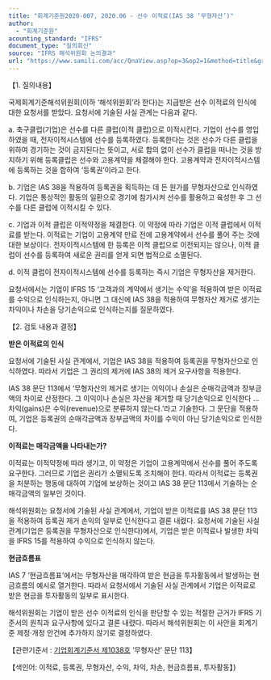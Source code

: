 ```yaml
---
title: "회계기준원2020-007, 2020.06 - 선수 이적료(IAS 38 ‘무형자산’)"
author:
  - "회계기준원"
acounting_standard: "IFRS"
document_type: "질의회신"
source: "IFRS 해석위원회 논의결과"
url: "https://www.samili.com/acc/QnaView.asp?op=3&op2=1&method=title&group=2123-15;1&orgcode=2&searchword=&page=4&code=%ED%9A%8C%EA%B3%84%EA%B8%B0%EC%A4%80%EC%9B%902020%2D007%3A20200630"
---
```

【1. 질의내용】

국제회계기준해석위원회(이하 ‘해석위원회’라 한다)는 지급받은 선수 이적료의 인식에 대한 요청서를 받았다. 요청서에 기술된 사실 관계는 다음과 같다.

a. 축구클럽(기업)은 선수를 다른 클럽(이적 클럽)으로 이적시킨다. 기업이 선수를 영입하였을 때, 전자이적시스템에 선수를 등록하였다. 등록한다는 것은 선수가 다른 클럽을 위하여 경기하는 것이 금지된다는 뜻이고, 서로 합의 없이 선수가 클럽을 떠나는 것을 방지하기 위해 등록클럽은 선수와 고용계약을 체결해야 한다. 고용계약과 전자이적시스템에 등록하는 것을 합하여 ‘등록권’이라고 한다.

b. 기업은 IAS 38을 적용하여 등록권을 획득하는 데 든 원가를 무형자산으로 인식하였다. 기업은 통상적인 활동의 일환으로 경기에 참가시켜 선수를 활용하고 육성한 후 그 선수를 다른 클럽에 이적시킬 수 있다.

c. 기업과 이적 클럽은 이적약정을 체결한다. 이 약정에 따라 기업은 이적 클럽에서 이적료를 받는다. 이적료는 기업이 고용계약 만료 전에 고용계약에서 선수를 풀어 주는 것에 대한 보상이다. 전자이적시스템에 한 등록은 이적 클럽으로 이전되지는 않으나, 이적 클럽이 선수를 등록하여 새로운 권리를 얻게 되면 법적으로 소멸된다.

d. 이적 클럽이 전자이적시스템에 선수를 등록하는 즉시 기업은 무형자산을 제거한다.

요청서에서는 기업이 IFRS 15 ‘고객과의 계약에서 생기는 수익’을 적용하여 받은 이적료를 수익으로 인식하는지, 아니면 그 대신에 IAS 38을 적용하여 무형자산 제거로 생기는 차익이나 차손을 당기손익으로 인식하는지를 질문하였다.

【2. 검토 내용과 결정】

**받은 이적료의 인식**

요청서에 기술된 사실 관계에서, 기업은 IAS 38을 적용하여 등록권을 무형자산으로 인식하였다. 따라서 기업은 그 권리의 제거에 IAS 38의 제거 요구사항을 적용한다.

IAS 38 문단 113에서 ‘무형자산의 제거로 생기는 이익이나 손실은 순매각금액과 장부금액의 차이로 산정한다. 그 이익이나 손실은 자산을 제거할 때 당기손익으로 인식한다 ... 차익(gains)은 수익(revenue)으로 분류하지 않는다.’라고 기술한다. 그 문단을 적용하여, 기업은 등록권의 순매각금액과 장부금액의 차이를 수익이 아닌 당기손익으로 인식한다.

  

**이적료는 매각금액을 나타내는가?**

이적료는 이적약정에 따라 생기고, 이 약정은 기업이 고용계약에서 선수를 풀어 주도록 요구한다. 그러므로 기업은 권리가 소멸되도록 조치해야 한다. 따라서 이적료는 등록권을 처분하는 행동에 대하여 기업에 보상하는 것이고 IAS 38 문단 113에서 기술하는 순매각금액의 일부인 것이다.

해석위원회는 요청서에 기술된 사실 관계에서, 기업이 받은 이적료를 IAS 38 문단 113을 적용하여 등록권 제거 손익의 일부로 인식한다고 결론 내렸다. 요청서에 기술된 사실관계(기업은 등록권을 무형자산으로 인식한다)에서, 기업은 받은 이적료나 발생한 차익을 IFRS 15를 적용하여 수익으로 인식하지 않는다.

  

**현금흐름표**

IAS 7 ‘현금흐름표’에서는 무형자산을 매각하여 받은 현금을 투자활동에서 발생하는 현금흐름의 예시로 열거한다. 따라서 요청서에서 기술된 사실 관계에서 기업은 이적료로 받은 현금을 투자활동의 일부로 표시한다.

해석위원회는 기업이 받은 선수 이적료의 인식을 판단할 수 있는 적절한 근거가 IFRS 기준서의 원칙과 요구사항에 있다고 결론 내렸다. 따라서 해석위원회는 이 사안을 회계기준 제정·개정 안건에 추가하지 않기로 결정하였다.

  

【관련기준서 : [기업회계기준서 제1038호](https://www.samili.com/acc/) ‘무형자산’ 문단 113】

【색인어: 이적료, 등록권, 무형자산, 수익, 차익, 차손, 현금흐름표, 투자활동】}
